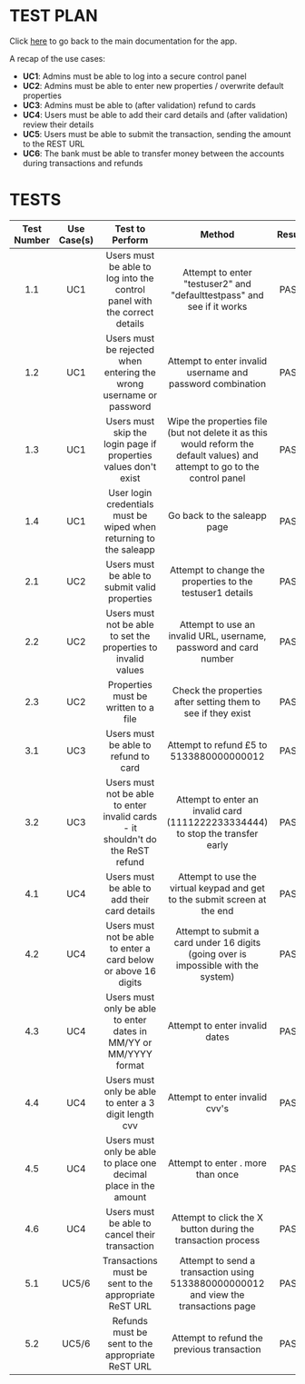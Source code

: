 # TEST PLAN

Click [here](https://github.com/WT000/COM528AE1/blob/main/ae1/documentation/appDesign.md) to go back to the main documentation for the app.

A recap of the use cases:
- **UC1**: Admins must be able to log into a secure control panel
- **UC2**: Admins must be able to enter new properties / overwrite default properties
- **UC3**: Admins must be able to (after validation) refund to cards
- **UC4**: Users must be able to add their card details and (after validation) review their details
- **UC5**: Users must be able to submit the transaction, sending the amount to the REST URL
- **UC6**: The bank must be able to transfer money between the accounts during transactions and refunds

# TESTS

**Test Number**|**Use Case(s)**|**Test to Perform**|**Method**|**Result**
:-----:|:-----:|:-----:|:-----:|:-----:
1.1|UC1|Users must be able to log into the control panel with the correct details|Attempt to enter "testuser2" and "defaulttestpass" and see if it works|PASS
1.2|UC1|Users must be rejected when entering the wrong username or password|Attempt to enter invalid username and password combination|PASS
1.3|UC1|Users must skip the login page if properties values don't exist|Wipe the properties file (but not delete it as this would reform the default values) and attempt to go to the control panel|PASS
1.4|UC1|User login credentials must be wiped when returning to the saleapp|Go back to the saleapp page|PASS
2.1|UC2|Users must be able to submit valid properties|Attempt to change the properties to the testuser1 details|PASS
2.2|UC2|Users must not be able to set the properties to invalid values|Attempt to use an invalid URL, username, password and card number|PASS
2.3|UC2|Properties must be written to a file|Check the properties after setting them to see if they exist|PASS
3.1|UC3|Users must be able to refund to card|Attempt to refund £5 to 5133880000000012|PASS
3.2|UC3|Users must not be able to enter invalid cards - it shouldn't do the ReST refund|Attempt to enter an invalid card (1111222233334444) to stop the transfer early|PASS
4.1|UC4|Users must be able to add their card details|Attempt to use the virtual keypad and get to the submit screen at the end|PASS
4.2|UC4|Users must not be able to enter a card below or above 16 digits|Attempt to submit a card under 16 digits (going over is impossible with the system)|PASS
4.3|UC4|Users must only be able to enter dates in MM/YY or MM/YYYY format|Attempt to enter invalid dates|PASS
4.4|UC4|Users must only be able to enter a 3 digit length cvv|Attempt to enter invalid cvv's|PASS
4.5|UC4|Users must only be able to place one decimal place in the amount|Attempt to enter . more than once|PASS
4.6|UC4|Users must be able to cancel their transaction|Attempt to click the X button during the transaction process|PASS
5.1|UC5/6|Transactions must be sent to the appropriate ReST URL|Attempt to send a transaction using 5133880000000012 and view the transactions page|PASS
5.2|UC5/6|Refunds must be sent to the appropriate ReST URL|Attempt to refund the previous transaction|PASS
